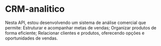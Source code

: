 # CRM-analitico
Nesta API, estou desenvolvendo um sistema de análise comercial que permite:  Estruturar e acompanhar metas de vendas;  Organizar produtos de forma eficiente;  Relacionar clientes e produtos, oferecendo opções e oportunidades de vendas.
